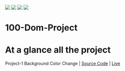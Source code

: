 ![](https://img.shields.io/github/license/mamutalib/100-Dom-Project)  ![](https://img.shields.io/github/stars/mamutalib/100-Dom-Project) ![](https://img.shields.io/github/forks/mamutalib/100-Dom-Project) ![](https://img.shields.io/github/issues/mamutalib/100-Dom-Project)

# 100-Dom-Project
# At a glance all the project
Project-1 Background Color Change | [Source Code](https://github.com/mamutalib/100-Dom-Project/tree/main/project-1/Change-Background-Color) | [Live](https://mamutalib.github.io/100-Dom-Project/project-1/Change-Background-Color/)